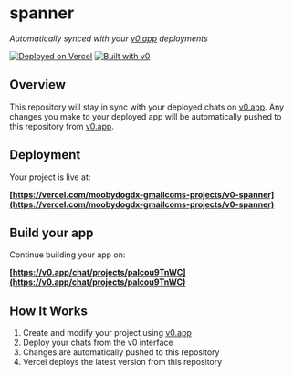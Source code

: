 # spanner

*Automatically synced with your [v0.app](https://v0.app) deployments*

[![Deployed on Vercel](https://img.shields.io/badge/Deployed%20on-Vercel-black?style=for-the-badge&logo=vercel)](https://vercel.com/moobydogdx-gmailcoms-projects/v0-spanner)
[![Built with v0](https://img.shields.io/badge/Built%20with-v0.app-black?style=for-the-badge)](https://v0.app/chat/projects/palcou9TnWC)

## Overview

This repository will stay in sync with your deployed chats on [v0.app](https://v0.app).
Any changes you make to your deployed app will be automatically pushed to this repository from [v0.app](https://v0.app).

## Deployment

Your project is live at:

**[https://vercel.com/moobydogdx-gmailcoms-projects/v0-spanner](https://vercel.com/moobydogdx-gmailcoms-projects/v0-spanner)**

## Build your app

Continue building your app on:

**[https://v0.app/chat/projects/palcou9TnWC](https://v0.app/chat/projects/palcou9TnWC)**

## How It Works

1. Create and modify your project using [v0.app](https://v0.app)
2. Deploy your chats from the v0 interface
3. Changes are automatically pushed to this repository
4. Vercel deploys the latest version from this repository
